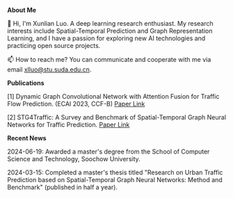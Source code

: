 **About Me**

👋 Hi, I'm Xunlian Luo. A deep learning research enthusiast. My research interests include Spatial-Temporal Prediction and Graph Representation Learning, and I have a passion for exploring new AI technologies and practicing open source projects.

📫 How to reach me? You can communicate and cooperate with me via email xlluo@stu.suda.edu.cn.

**Publications**

[1] Dynamic Graph Convolutional Network with Attention Fusion for Traffic Flow Prediction. (ECAI 2023, CCF-B)  [Paper Link](https://arxiv.org/abs/2302.12598)

[2] STG4Traffic: A Survey and Benchmark of Spatial-Temporal Graph Neural Networks for Traffic Prediction. [Paper Link](https://arxiv.org/abs/2307.00495)

**Recent News**

2024-06-19: Awarded a master's degree from the School of Computer Science and Technology, Soochow University.

2024-03-15: Completed a master's thesis titled "Research on Urban Traffic Prediction based on Spatial-Temporal Graph Neural Networks: Method and Benchmark" (published in half a year).
